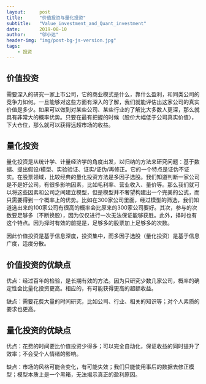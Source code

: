 ```yaml
---
layout:     post
title:      "价值投资与量化投资"
subtitle:   "Value_investment_and_Quant_investment"
date:       2019-08-10
author:     "邬小达"
header-img: "img/post-bg-js-version.jpg"
tags:
    - 投资
---
```



## 价值投资

需要深入的研究一家上市公司，它的商业模式是什么，靠什么盈利，和同类公司的竞争力如何。一旦能够对这些方面有深入的了解，我们就能评估出这家公司的真实价值是多少。如果可以做到对某些公司、某些行业的了解比大多数人更深，那么就具有非常大的概率优势。只要在最有把握的时候（股价大幅低于公司真实价值），下大仓位，那么就可以获得远超市场的收益。

## 量化投资

量化投资是从统计学、计量经济学的角度出发，以归纳的方法来研究问题：基于数据、提出假设/模型、实验验证、证实/证伪/再修正。它的一个特点是证伪不证实。在股票领域，比较经典的量化投资方法是多因子选股。我们知道判断一家公司是不是好公司，有很多影响因素，比如毛利率、营业收入、量价等。那么我们就可以将这些因素和公司之间建立模型，但是模型并不奢望构建出一个完美的公式，而只需要得到一个概率上的优势。比如在300家公司里面，经过模型的筛选，我们知道选出来的100家公司有很高的概率会比原来的300家公司要好。其次，参与的次数要足够多（不断换股），因为仅仅进行一次无法保证能够获胜。此外，择时也有这个特点。因为择时有效的前提是，足够多的股票加上足够多的次数。

因此价值投资是基于信息深度，投资集中，而多因子选股（量化投资）是基于信息广度，适度分散。

## 价值投资的优缺点

优点：经过百年的检验，是长期有效的方法。因为只研究少数几家公司，概率的确定性会比量化投资更高。相应的，有可能获得更高的超额收益。

缺点：需要花费大量的时间研究，比如公司、行业、相关的知识等；对个人素质的要求也更高。

## 量化投资的优缺点

优点：花费的时间要比价值投资少得多；可以完全自动化，保证收益的同时提升了效率；不会受个人情绪的影响。

缺点：市场的风格可能会变化，有可能失效；我们只能使用事后的数据去修正模型；模型本质上是一个黑箱，无法揭示真正的盈利原因。
